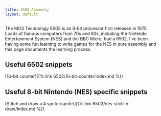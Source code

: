 ```yaml
---
title: 6502 Assembly
layout: default
---
```

The MOS Technology 6502 is an 8-bit processor first released in 1975. Loads of famous computers from 70s and 80s, including the Nintendo Entertainment System (NES) and the BBC Micro, had a 6502. I've been having some fun learning to write games for the NES in pure assembly and this page documents the learning process.

## Useful 6502 snippets

[16-bit counter]({% link 6502/16-bit-counter/index.md %})

## Useful 8-bit Nintendo (NES) specific snippets

[Stitch and draw a 4 sprite /sprite/]({% link 6502/nes-stich-n-draw/index.md %})

